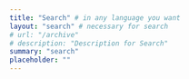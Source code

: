 ```yaml
---
title: "Search" # in any language you want
layout: "search" # necessary for search
# url: "/archive"
# description: "Description for Search"
summary: "search"
placeholder: ""
---
```

